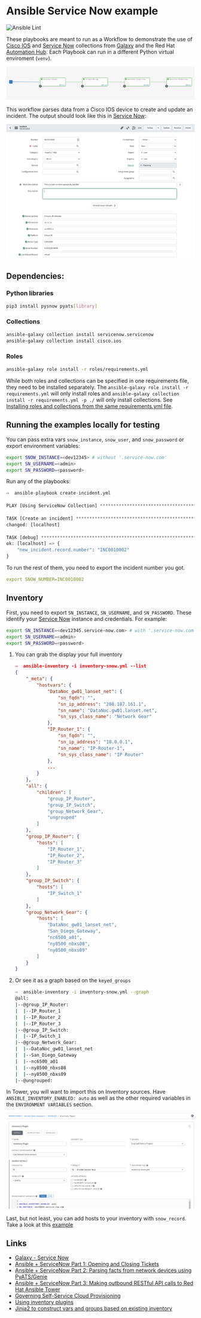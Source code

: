 # Ansible Service Now example

![Ansible Lint](https://github.com/nleiva/ansible-snow/workflows/Ansible%20Lint/badge.svg)

These playbooks are meant to run as a Workflow to demonstrate the use of [Cisco IOS](https://cloud.redhat.com/ansible/automation-hub/cisco/ios) and [Service Now](https://galaxy.ansible.com/servicenow/servicenow) collections from [Galaxy](https://galaxy.ansible.com) and the Red Hat [Automation Hub](https://cloud.redhat.com/ansible/automation-hub). Each Playbook can run in a different Python virtual enviroment (`venv`).

![Workflow][1]

This workflow parses data from a Cisco IOS device to create and update an incident. The output should look like this in [Service Now](https://developer.servicenow.com/dev.do):

![ServiceNow][2]

## Dependencies:

### Python libraries

```bash
pip3 install pysnow pyats[library]
```

### Collections

```bash
ansible-galaxy collection install servicenow.servicenow
ansible-galaxy collection install cisco.ios
```

### Roles

```bash
ansible-galaxy role install -r roles/requirements.yml
```

While both roles and collections can be specified in one requirements file, they need to be installed separately. The `ansible-galaxy role install -r requirements.yml` will only install roles and `ansible-galaxy collection install -r requirements.yml -p ./` will only install collections. See [Installing roles and collections from the same requirements.yml file](https://docs.ansible.com/ansible/latest/galaxy/user_guide.html#installing-roles-and-collections-from-the-same-requirements-yml-file).


## Running the examples locally for testing

You can pass extra vars `snow_instance`, `snow_user`, and `snow_password` or export environment variables:

```bash
export SNOW_INSTANCE=<dev12345> # without '.service-now.com'
export SN_USERNAME=<admin>
export SN_PASSWORD=<password>
```

Run any of the playbooks:

```python
⇨  ansible-playbook create-incident.yml 

PLAY [Using ServiceNow Collection] ******************************************************************************************************************************************

TASK [Create an incident] ***************************************************************************************************************************************************
changed: [localhost]

TASK [debug] ****************************************************************************************************************************************************************
ok: [localhost] => {
    "new_incident.record.number": "INC0010002"
}
```

To run the rest of them, you need to export the incident number you got.

```yaml
export SNOW_NUMBER=INC0010002
```

## Inventory

First, you need to export `SN_INSTANCE`, `SN_USERNAME`, and `SN_PASSWORD`. These identify your [Service Now](https://developer.servicenow.com/dev.do) instance and credentials. For example:

```bash
export SN_INSTANCE=<dev12345.service-now.com> # with '.service-now.com'
export SN_USERNAME=<admin>
export SN_PASSWORD=<password>
```

1. You can grab the display your full inventory

    ```json
    ⇨  ansible-inventory -i inventory-snow.yml --list
    {
        "_meta": {
            "hostvars": {
                "DataNoc_gw01_lanset_net": {
                    "sn_fqdn": "",
                    "sn_ip_address": "208.187.161.1",
                    "sn_name": "DataNoc.gw01.lanset.net",
                    "sn_sys_class_name": "Network Gear"
                },
                "IP_Router_1": {
                    "sn_fqdn": "",
                    "sn_ip_address": "10.0.0.1",
                    "sn_name": "IP-Router-1",
                    "sn_sys_class_name": "IP Router"
                },
                ...
            }
        },
        "all": {
            "children": [
                "group_IP_Router",
                "group_IP_Switch",
                "group_Network_Gear",
                "ungrouped"
            ]
        },
        "group_IP_Router": {
            "hosts": [
                "IP_Router_1",
                "IP_Router_2",
                "IP_Router_3"
            ]
        },
        "group_IP_Switch": {
            "hosts": [
                "IP_Switch_1"
            ]
        },
        "group_Network_Gear": {
            "hosts": [
                "DataNoc_gw01_lanset_net",
                "San_Diego_Gateway",
                "nc6500_a01",
                "ny8500_nbxs08",
                "ny8500_nbxs09"
            ]
        }
    }

    ```

2. Or see it as a graph based on the `keyed_groups`

    ```bash
    ⇨  ansible-inventory -i inventory-snow.yml --graph
    @all:
    |--@group_IP_Router:
    |  |--IP_Router_1
    |  |--IP_Router_2
    |  |--IP_Router_3
    |--@group_IP_Switch:
    |  |--IP_Switch_1
    |--@group_Network_Gear:
    |  |--DataNoc_gw01_lanset_net
    |  |--San_Diego_Gateway
    |  |--nc6500_a01
    |  |--ny8500_nbxs08
    |  |--ny8500_nbxs09
    |--@ungrouped:
    ```

In Tower, you will want to import this on Inventory sources. Have `ANSIBLE_INVENTORY_ENABLED: auto` as well as the other required variables in the `ENVIRONMENT VARIABLES` section.

![ServiceNow][3]

Last, but not least, you can add hosts to your inventory with `snow_record`. Take a look at this [example](add-to-inventory.yml)

## Links

- [Galaxy - Service Now](https://galaxy.ansible.com/servicenow/servicenow)
- [Ansible + ServiceNow Part 1: Opening and Closing Tickets](https://www.ansible.com/blog/ansible-servicenow-opening-and-closing-tickets)
- [Ansible + ServiceNow Part 2: Parsing facts from network devices using PyATS/Genie](https://www.ansible.com/blog/ansible-servicenow-part-2-parsing-facts-from-network-devices-using-pyats/genie)
- [Ansible + ServiceNow Part 3: Making outbound RESTful API calls to Red Hat Ansible Tower](https://www.ansible.com/blog/ansible-servicenow-howto-part-3-making-outbound-restful-api-calls-to-ansible-tower)
- [Governing Self-Service Cloud Provisioning](https://github.com/michaelford85/aws-deploy)
- [Using inventory plugins](https://docs.ansible.com/ansible/latest/plugins/inventory.html#using-inventory-plugins)
- [Jinja2 to construct vars and groups based on existing inventory](https://docs.ansible.com/ansible/latest/plugins/inventory/constructed.html)


[1]: images/snow_workflow.png
[2]: images/snow_view.png
[3]: images/snow_inventory_tower.png